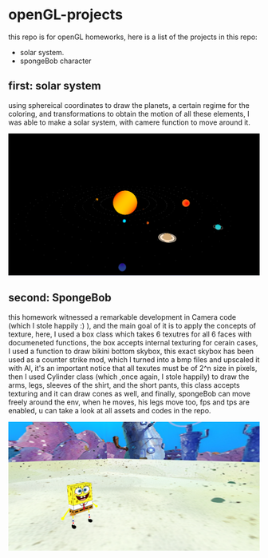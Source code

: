 # openGL-projects
this repo is for openGL homeworks, here is a list of the projects in this repo:
* solar system.
* spongeBob character

## first: solar system
using sphereical coordinates to draw the planets, a certain regime for the coloring, and transformations to obtain the motion of all these elements, I was able to make a solar system, with camere function to move around it.

![solar system image](https://raw.githubusercontent.com/MhdYa9/openGL-projects/main/solar%20system.png)

## second: SpongeBob
this homework witnessed a remarkable development in Camera code (which I stole happily :) ), and the main goal of it is to apply the concepts of texture, here, I used a box class which takes 6 texutres for all 6 faces with documeneted functions, the box accepts internal texturing for cerain cases, I used a function to draw bikini bottom skybox, this exact skybox has been used as a counter strike mod, which I turned into a bmp files and upscaled it with AI, it's an important notice that all texutes must be of 2^n size in pixels, then I used Cylinder class (which ,once again, I stole happily) to draw the arms, legs, sleeves of the shirt, and the short pants, this class accepts texturing and it can draw cones as well, and finally, spongeBob can move freely around the env, when he moves, his legs move too, fps and tps are enabled, u can take a look at all assets and codes in the repo.

![spongeBob image](https://raw.githubusercontent.com/MhdYa9/openGL-projects/main/spongeBob.png)
